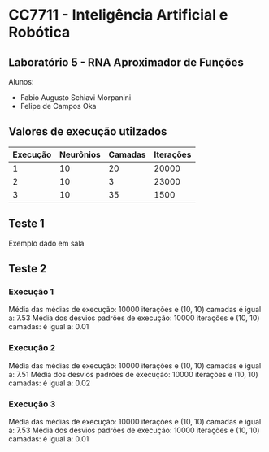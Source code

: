 # CC7711 - Inteligência Artificial e Robótica

## Laboratório 5 - RNA Aproximador de Funções

Alunos:
- Fabio Augusto Schiavi Morpanini
- Felipe de Campos Oka

## Valores de execução utilzados
| Execução | Neurônios | Camadas | Iterações |
|----------|-----------|---------|-----------|
| 1        | 10        | 20      | 20000     |
| 2        | 10        | 3       | 23000     |
| 3        | 10        | 35      | 1500      |

## Teste 1
Exemplo dado em sala

## Teste 2
### Execução 1
Média das médias de execução: 10000 iterações e (10, 10) camadas é igual a:  7.53
Média dos desvios padrões de execução: 10000 iterações e (10, 10) camadas: é igual a:   0.01
### Execução 2
Média das médias de execução: 10000 iterações e (10, 10) camadas é igual a:  7.51
Média dos desvios padrões de execução: 10000 iterações e (10, 10) camadas: é igual a:   0.02
### Execução 3
Média das médias de execução: 10000 iterações e (10, 10) camadas é igual a:  7.53
Média dos desvios padrões de execução: 10000 iterações e (10, 10) camadas: é igual a:   0.01
